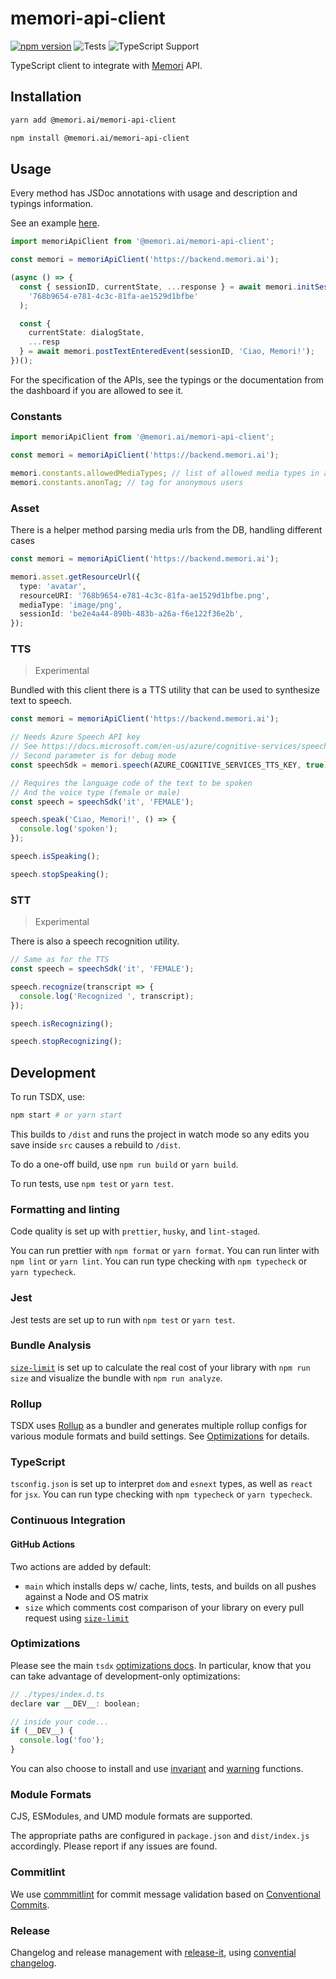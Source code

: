# memori-api-client

[![npm version](https://img.shields.io/github/package-json/v/memori-ai/memori-api-client)](https://www.npmjs.com/package/@memoriai/memori-api-client)
![Tests](https://github.com/memori-ai/memori-api-client/workflows/CI/badge.svg?branch=main)
![TypeScript Support](https://img.shields.io/badge/TypeScript-Support-blue)

TypeScript client to integrate with [Memori](https://memori.ai) API.

## Installation

```bash
yarn add @memori.ai/memori-api-client
```

```bash
npm install @memori.ai/memori-api-client
```

## Usage

Every method has JSDoc annotations with usage and description and typings information.

See an example [here](https://github.com/memori-ai/examples/blob/main/ts-sdk/index.ts).

```ts
import memoriApiClient from '@memori.ai/memori-api-client';

const memori = memoriApiClient('https://backend.memori.ai');

(async () => {
  const { sessionID, currentState, ...response } = await memori.initSession(
    '768b9654-e781-4c3c-81fa-ae1529d1bfbe'
  );

  const {
    currentState: dialogState,
    ...resp
  } = await memori.postTextEnteredEvent(sessionID, 'Ciao, Memori!');
})();
```

For the specification of the APIs, see the typings or the documentation from the dashboard if you are allowed to see it.

### Constants

```ts
import memoriApiClient from '@memori.ai/memori-api-client';

const memori = memoriApiClient('https://backend.memori.ai');

memori.constants.allowedMediaTypes; // list of allowed media types in asset upload
memori.constants.anonTag; // tag for anonymous users
```

### Asset

There is a helper method parsing media urls from the DB, handling different cases

```ts
const memori = memoriApiClient('https://backend.memori.ai');

memori.asset.getResourceUrl({
  type: 'avatar',
  resourceURI: '768b9654-e781-4c3c-81fa-ae1529d1bfbe.png',
  mediaType: 'image/png',
  sessionId: 'be2e4a44-890b-483b-a26a-f6e122f36e2b',
});
```

### TTS

> Experimental

Bundled with this client there is a TTS utility that can be used to synthesize text to speech.

```ts
const memori = memoriApiClient('https://backend.memori.ai');

// Needs Azure Speech API key
// See https://docs.microsoft.com/en-us/azure/cognitive-services/speech-service/quickstarts/setup-platform?pivots=programming-language-javascript
// Second parameter is for debug mode
const speechSdk = memori.speech(AZURE_COGNITIVE_SERVICES_TTS_KEY, true);

// Requires the language code of the text to be spoken
// And the voice type (female or male)
const speech = speechSdk('it', 'FEMALE');

speech.speak('Ciao, Memori!', () => {
  console.log('spoken');
});

speech.isSpeaking();

speech.stopSpeaking();
```

### STT

> Experimental

There is also a speech recognition utility.

```ts
// Same as for the TTS
const speech = speechSdk('it', 'FEMALE');

speech.recognize(transcript => {
  console.log('Recognized ', transcript);
});

speech.isRecognizing();

speech.stopRecognizing();
```

## Development

To run TSDX, use:

```bash
npm start # or yarn start
```

This builds to `/dist` and runs the project in watch mode so any edits you save inside `src` causes a rebuild to `/dist`.

To do a one-off build, use `npm run build` or `yarn build`.

To run tests, use `npm test` or `yarn test`.

### Formatting and linting

Code quality is set up with `prettier`, `husky`, and `lint-staged`.

You can run prettier with `npm format` or `yarn format`.
You can run linter with `npm lint` or `yarn lint`.
You can run type checking with `npm typecheck` or `yarn typecheck`.

### Jest

Jest tests are set up to run with `npm test` or `yarn test`.

### Bundle Analysis

[`size-limit`](https://github.com/ai/size-limit) is set up to calculate the real cost of your library with `npm run size` and visualize the bundle with `npm run analyze`.

### Rollup

TSDX uses [Rollup](https://rollupjs.org) as a bundler and generates multiple rollup configs for various module formats and build settings. See [Optimizations](#optimizations) for details.

### TypeScript

`tsconfig.json` is set up to interpret `dom` and `esnext` types, as well as `react` for `jsx`.
You can run type checking with `npm typecheck` or `yarn typecheck`.

### Continuous Integration

#### GitHub Actions

Two actions are added by default:

- `main` which installs deps w/ cache, lints, tests, and builds on all pushes against a Node and OS matrix
- `size` which comments cost comparison of your library on every pull request using [`size-limit`](https://github.com/ai/size-limit)

### Optimizations

Please see the main `tsdx` [optimizations docs](https://github.com/palmerhq/tsdx#optimizations). In particular, know that you can take advantage of development-only optimizations:

```js
// ./types/index.d.ts
declare var __DEV__: boolean;

// inside your code...
if (__DEV__) {
  console.log('foo');
}
```

You can also choose to install and use [invariant](https://github.com/palmerhq/tsdx#invariant) and [warning](https://github.com/palmerhq/tsdx#warning) functions.

### Module Formats

CJS, ESModules, and UMD module formats are supported.

The appropriate paths are configured in `package.json` and `dist/index.js` accordingly. Please report if any issues are found.

### Commitlint

We use [commmitlint](https://commitlint.js.org/) for commit message validation based on [Conventional Commits](https://www.conventionalcommits.org/en/).

### Release

Changelog and release management with [release-it](https://github.com/release-it/release-it), using [convential changelog](https://github.com/release-it/conventional-changelog).
